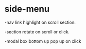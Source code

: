 # side-menu
-nav link highlight on scroll section. 


-section rotate on scroll or click. 


-modal box bottom up pop up on click 
